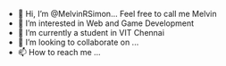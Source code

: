 - 👋 Hi, I’m @MelvinRSimon... Feel free to call me Melvin
- 👀 I’m interested in Web and Game Development
- 🌱 I’m currently a student in VIT Chennai
- 💞️ I’m looking to collaborate on ...
- 📫 How to reach me ...

<!---
MelvinRSimon/MelvinRSimon is a ✨ special ✨ repository because its `README.md` (this file) appears on your GitHub profile.
You can click the Preview link to take a look at your changes.
--->
